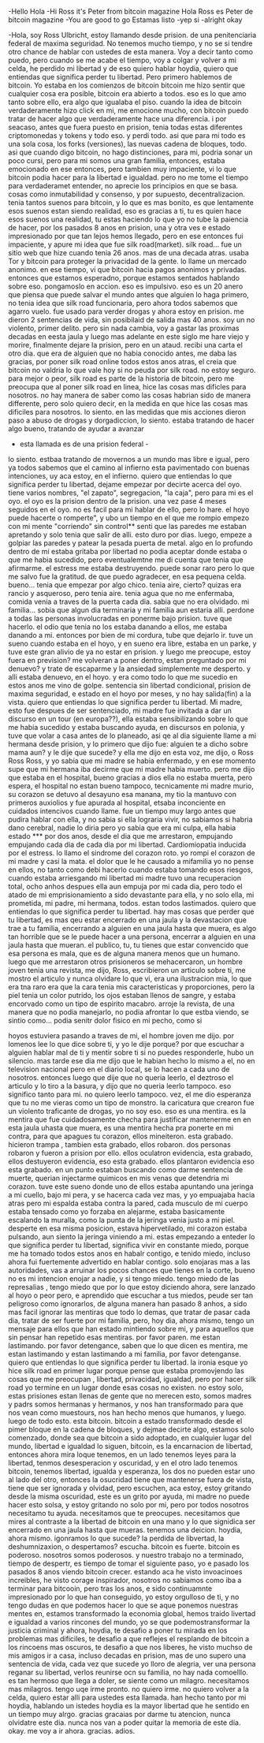 -Hello Hola
-Hi Ross it's Peter from bitcoin magazine Hola Ross es Peter de bitcoin magazine
-You are good to go Estamas listo
-yep si
-alright okay

-Hola, soy Ross Ulbricht, estoy llamando desde prision. de una penitenciaria federal de maxima seguridad. No tenemos mucho tiempo, y no se si tendre otro chance
de hablar con ustedes de esta manera. Voy a decir tanto como puedo, pero cuando se me acabe el tiempo, voy a colgar y volver a mi celda, he perdido mi libertad
y de eso quiero hablar hoydia, quiero que entiendas que significa perder tu libertad. Pero primero hablemos de bitcoin. Yo estaba en los comienzos de bitcoin
bitcoin me hizo sentir que cualquier cosa era posible, bitcoin era abierto a todos. eso es lo que amo tanto sobre ello, era algo que igualaba el piso.
cuando la idea de bitcoin verdaderamente hizo click en mi, me emocione mucho, con bitcoin puedo tratar de hacer algo que verdaderamente hace una diferencia.
i por seacaso, antes que fuera puesto en prision, tenia todas estas diferentes criptomonedas y tokens y todo eso. y perdi todo. asi que para mi todo es una sola
cosa, los forks (versiones), las nuevas cadena de bloques, todo. asi que cuando digo bitcoin, no hago distinciones, para mi, podria sonar un poco cursi, pero 
para mi somos una gran familia, entonces, estaba emocionado en ese entonces, pero tambien muy impaciente, vi lo que bitcoin podia hacer para la libertad e igualdad.
pero no me tome el tiempo para verdaderamet entender, no aprecie los principios en que se basa. cosas como inmutabilidad y consenso, y por supuesto, decentralizacion.
tenia tantos suenos para bitcoin, y lo que es mas bonito, es que lentamente esos suenos estan siendo realidad, eso es gracias a ti, tu es quien hace esos suenos
una realidad, tu estas haciendo lo que yo no tube la paiencia de hacer, por los pasados 8 anos en prision, una y otra ves e estado impresionado por que tan lejos hemos llegado, pero en ese 
entonces fui impaciente, y apure mi idea que fue silk road(market). silk road... fue un sitio web  que hize cuando tenia 26 anos. mas de una decada atras. usaba Tor y bitcoin
para proteger la privacidad de la gente. lo llame un mercado anonimo. en ese tiempo, vi que bitcoin hacia pagos anonimos y privadas. entonces que estamos esperadno, porque estamos
sentados hablando sobre eso. pongamoslo en accion. eso es impulsivo. eso es un 20 anero que piensa que puede salvar el mundo antes que alguien lo haga primero,
no tenia idea que silk road funcionaria, pero ahora todos sabemos que agarro vuelo. fue usado para verder drogas y ahora estoy en prision.
me dieron 2 sentencias de vida, sin posibilaid de salida mas 40 anos. soy un no violento, primer delito. pero sin nada cambia, voy a gastar las proximas decadas en eesta jaula
y luego mas adelante en este siglo me hare viejo y morire, finalmente dejare la prision, pero en un ataud. 
recibi una carta el otro dia. que era de alguien que no habia conocido antes, me daba las gracias, por poner silk road online todos estos anos atras,
el creia que bitcoin no valdria lo que vale hoy si no peuda por silk road. no estoy  seguro.
para mejor o peor, silk road es parte de la historia de bitcoin, pero me preocupa que al poner silk road en linea, hice las cosas mas dificles
para nosotros. no hay manera de saber como las cosas habrian sido de manera differente, pero solo quiero decir, en la medida en que hice
las cosas mas dificiles para nosotros. lo siento. en las medidas que mis acciones dieron paso a abuso de drogas y dorgadiccion, lo siento. 
estaba tratando de hacer algo bueno, tratando de ayudar a avanzar 
- esta llamada es de una prision federal -

lo siento. estbaa tratando de movernos a un mundo mas libre e igual, pero ya todos sabemos que el camino al infierno esta pavimentado
con buenas intenciones,
uy aca estoy, en el infierno. quiero que entiendas lo que significa perder tu libertad, dejame empezar por decirte acerca del oyo. 
tiene varios nombres, "el zapato", segregacion, "la caja", pero para mi es el oyo. el oyo es la prision dentro de la prision. 
una vez pase 4 meses seguidos en el oyo. no es facil para mi hablar de ello, pero lo hare. el hoyo puede hacerte o romperte", y ubo un tiempo en el que me rompio
empezo con mi mente "corriendo" sin control** senti que las paredes me estaban apretando y solo tenia que salir de alli. esto duro por dias.
luego, empeze a golpiar las paredes y patear la pesada puerta de metal. algo en lo profundo dentro de mi estaba gritaba por libertad 
no podia aceptar donde estaba o que me habia sucedido, pero eventualemtne me di cuenta que tenia que afirmarme. el estress me estaba destruyendo.
puede sonar raro pero lo que me salvo fue la gratitud. de que puedo agradecer, en esa pequena celda. bueno... tenia que empezar por algo chico.
tenia aire, cierto? quizas era rancio y asqueroso, pero tenia aire. tenia agua que no me enfermaba, comida venia a traves de la puerta cada dia.
sabia que no era olvidado. mi familia... sobia que algun dia terminaria y mi familia aun estaria alli. perdone a todas las personas involucradas en ponerme bajo
prision. tuve que hacerlo. el odio que tenia no los estaba danando a ellos, me estaba danando a mi. entonces por bien de mi cordura, tube que dejarlo ir.
tuve un sueno cuando estaba en el hoyo, y en sueno era libre, estaba en un parke, y tuve este gran alivio de ya no estar en prision. y luego me preocupe, estoy
fuera en prevision? me volveran a poner dentro, estan preguntado por mi denuevo? y trate de escaparme y la ansiedad simplemente me desperto. y alli estaba denuevo,
en el hoyo. y era como todo lo que me sucedio en estos anos me vino de golpe. sentencia sin libertad condicional, prision de maxima seguridad, e estado en el hoyo por meses, y no hay salida(fin) a la vista. 
quiero que entiendas lo que significa perder tu libertad. Mi madre, esto fue despues de ser sentenciado, mi madre fue invitada a dar un discurso en un tour (en 
europa??), ella estaba sensibilizando sobre lo que me habia sucedido y estaba buscando ayuda, en discursos en polonia, y tuve que  volar a casa antes de lo 
planeado, asi qe al dia siguiente llame a mi hermana desde prision, y lo primero que dijo fue: alguien te a dicho sobre mama aun? y le dije que sucede?
y ella me dijo en esta voz, me dijo, o Ross Ross Ross, y yo sabia que mi madre se habia enfermado, y en ese momento supe que mi hermana iba decirme que mi madre habia muerto. pero me dijo que estaba en el hospital, bueno gracias a dios ella no estaba muerta, pero espera, el hospital no estan bueno tampoco, tecnicamente mi madre murio, su corazon se detuvo al desayuno esa manana, my tio la mantuvo con primeros auxiolios y fue apurada al hospital, etsaba inconciente en cuidados intencivos cuando llame. fue un tiempo muy largo antes que pudira hablar con ella, y no sabia si ella lograria vivir, no sabiamos si habria dano cerebral, nadie lo diria pero yo sabia que era mi culpa, ella habia estado *** por dos anos, desde el dia que me arrestaron, empujando empujando cada dia de cada dia por mi libertad. Cardiomiopatia inducida por el estress. lo llamo el sindrome del corazon roto. yo rompi el corazon de mi madre y casi la mata. el dolor que le he causado a mifamilia
yo no pense en ellos, no tanto como debi hacerlo cuando estaba tomando esos riesgos, cuando estaba arriesgando mi libertad
mi madre tuvo una recuperacion total, ocho anhos despues ella aun empuja por mi cada dia, pero todo el atado de mi emprisionamiento a sido devastante para ella, y 
no solo ella, mi prometida, mi padre, mi hermana, todos. estan todos lastimados. quiero que entiendas lo que significa perder tu libertad. hay mas cosas que perder
que tu libertad, es mas qeu estar encerrado en una jaula y la devastacion que trae a tu familia, encerrando a alguien en una jaula hasta que muera, es algo tan 
horrible que se le puede hacer a una persona, encerrar a alguien en una jaula hasta que mueran. el publico, tu, tu tienes que estar convencido que esa persona es 
mala, que es de alguna manera menos que un humano. luego que me arrestaron otros prisioneros se mehacercaron, un hombre joven tenia una revista, me dijo, Ross, 
escribieron un articulo sobre ti, me mostro el articulo y nunca olvidare lo que vi, era una ilustracion mia, lo que era tna raro era que la cara tenia mis caracteristicas y proporciones, pero la piel tenia un color putrido, los ojos estaban llenos de sangre, y estaba encorvado como un tipo de espirito macabro. 
arroje la revista, de una manera que no podia manejarlo, no podia afrontar lo que estba viendo, se sintio como... podia senitr dolor fisico en mi pecho, como si 

hoyos estuviera pasando a traves de mi, el hombre joven me dijo. por lomenos lee lo que dice sobre ti, y yo le dije porque? por que escuchar a alguien hablar mal de ti y mentir sobre ti si no puedes responderle, hubo un silencio. mas tarde ese dia me dijo que le habian hecho lo mismo a el, no en television nacional pero en el 
diario local, se lo hacen a cada uno de nosotros. entonces luego que dije que no queria leerlo, el deztroso el articulo y lo tiro a la basura, y dijo que no queria
leerlo tampoco. eso significo tanto para mi. no quiero leerlo tampoco. vez, el me dio esperanza que tu no me vieras como un tipo de monstro. la caricatura que 
crearon fue un violento traficante de drogas, yo no soy eso. eso es una mentira. es la mentira que fue cuidadosamente checha para justificar mantenerme en en esta 
jaula uhasta que muera, es una mentira hecha pra ponerte en mi contra, para que apagues tu corazon, ellos mineiteron. esta grabado. hicieron trampa , tambien esta 
grabado, ellos robaron. dos personas robaron y fueron a prision por ello. 
ellos oculatron evidencia, esta grabado, ellos destuyeron evidencia, eso esta grabado. ellos plantaron evidencia
eso esta grabado. en un punto estaban buscando como darme sentencia de muerte, querian injectarme quimicos en mis venas que
detendria mi corazon. tuve este sueno donde uno de ellos estaba apuntando una jeringa a mi cuello, bajo mi pera, y se hacerca cada vez mas, y yo empuajaba hacia atras pero mi espalda estaba contra la pared, cada musculo de mi cuerpo
estaba tensado como yo forzaba en alejarme, estaba basicamente escalando la muralla, como la punta de la jeringa venia justo a mi piel. desperte en esa misma posicion, estava hipervetilado, mi corazon estaba pulsando, aun siento la jeringa viniendo a mi. 
estas empezando a enteder lo que significa perder tu libertad, significa vivir en constante miedo, porque me ha tomado
todos estos anos en habalr contigo, e tenido miedo,  incluso ahora fui fuertemente advertido en hablar contigo. solo enojaras mas a las autoridades, vas a arruinar los pocos chances que tienes en la corte, bueno  no es mi intencion enojar a nadie, y si
tengo miedo. tengo miedo de las represalias , tengo miedo que por lo que estoy diciendo ahora, sere lanzado al hoyo o peor
pero, e aprendido que escuchar a tus miedos, peude ser tan peligroso como ignorarlos, de alguna manera han pasado 8 anhos, a sido mas facil ignorar las mentiras que todo lo demas, que tratar de pasar cada dia, tratar de ser fuerte por mi familia, 
pero, hoy dia, ahora mismo, tengo un mensaje para ellos que han estado mintiendo sobre mi, y para aquellos que sin pensar han repetido esas mentiras. por favor paren. me estan lastimando. por favor detengance, saben que lo que dicen es mentira, me estan lastimando
y estan lastimando a mi familia, por favor detenganse. 
quiero que entiendas lo que significa perder tu libertad. la ironia esque yo hice silk road en primer lugar porque pense que estaba promovjendo las cosas que me preocupan , libertad, privacidad, igualdad, pero por hacer silk road yo termine en un lugar donde esas cosas no existen. no estoy solo, estas prisiones estan llenas de gente que no merecen esto, somos madres y padrs
somos hermanas y hermanos, y nos han transformado para que nos vean como muestours, 
nos han hecho menos que humanos, y luego. luego de todo esto. esta bitcoin. bitcoin a estado transformado desde el pimer 
bloque en la cadena de bloques, y dejmae decirte algo, estamos solo comenzado, donde sea que bitcoin a sido adoptado, en cualquier lugar del mundo, libertad  e igualdad lo siguen, bitcoin, es la encarnacion de libertad, entonces ahora
mira loque tenemos, en un lado tenemos leyes para la libertad, tenmos desesperacion y oscuridad, y en el otro lado tenemos 
bitcoin, tenemos libertad, igualda y esperanza, los dos no pueden estar uno al lado del otro, entonces la osucridad tiene que mantenerse
fuera de vista, tiene que ser ignorada y olvidad, pero escuchen, aca estoy, estoy gritando desde la misma oscuridad, este 
es un grito por ayuda, mi madre no puede hacer esto solsa,
y estoy gritando no solo por mi, pero por todos nosotros
necesitamo tu ayuda. necesitamos que te preocupes. necesitamos que mires al contraste a la libertad de bitcoin en una mano
y lo que signidica ser encerrado en una jaula hasta que mueras. tenemos una deicion. hoydia, ahora mismo. igonramos lo que sucede? la perdida de libvertad, la deshumnizaxion, o despertamos? escucha. bitcoin es fuerte. bitcoin es poderoso. 
nosotros somos poderosos. y nuestro trabajo no a terminado, tiempo de despertr, es tiempo de tomar el siguiente paso, 
yo e pasado los pasados 8 anos viendo bitcoin crecer. estando aca he visto invoacinoes increibles, 
he visto corage inspirador, nosotros no sabiamos como iba a terminar para bitcooin, pero tras los anos, e sido continuamnte impresionado por lo que han conseguido, yo estoy orgulloso de ti, y no tengo dudas en que podemos hacer lo que se aque ponemos nuestras mentes en, estamos transformado la economia global, hemos traido livertad e igualdad a varios rincones del mundo,
yo se que podemostransformar la justicia criminal
y ahora, hoydia, te desafio a poner tu mirada en los problemas mas dificiles, te desafio a que reflejes el resplando de bitcoin 
a los rincoens mas oscuros, te desafio a que nos liberes, he visto muchso de mis amigos ir a casa, incluso decadas en prision, 
mas de uno supero una sentencia de vida, cada vez que sucede yo lloro de alegria, ver una persona reganar su libertad,
verlos reunirse ocn su familia, no hay nada comoelllo. es tan hermoso que llega a doler, se siente como un milagro.
necesitamos mas milagros. tengo uqe irme pronto. no quiero irme. no quiero volver a la celda, quiero estar alli para ustedes
esta llamada. han hecho tanto por mi hoydia, 
hablando un istedes hoydia es la mayor libertad que he sentido en un tiempo muy alrgo. gracias
gracaias por darme tu atencion, nunca olvidatre este dia. nunca nos van a poder quitar la memoria de este dia.
okay. me voy a ir ahora. gracias. adios. 

